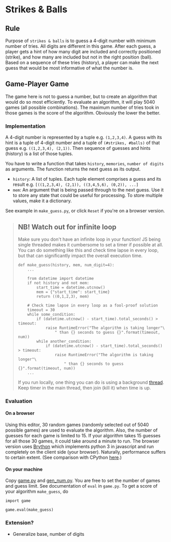 # Strikes & Balls

## Rule

Purpose of `strikes & balls` is to guess a 4-digit number with 
minimum number of tries. All digits are different in this game.
After each guess, a player gets a hint of how many digit 
are included and correctly positioned (strike), 
and how many are included but not in the right position (ball).
Based on a sequence of these tries (history), a player can make 
the next guess that would be most informative of what the number is.


## Game-Player Game

The game here is not to guess a number, but to create an algorithm
that would do so most efficiently. To evaluate an algorithm,
it will play 5040 games (all possible combinations). The maximum 
number of tries took in those games is the score of the algorithm.
Obviously the lower the better.


### Implementation

A 4-digit number is represented by a tuple e.g. `(1,2,3,4)`.
A guess with its hint is a tuple of 4-digit number and
a tuple of `(#strikes, #balls)` of that guess e.g.
`((1,2,3,4), (2,1))`. Then sequence of guesses and hints (history)
is a list of those tuples.

You have to write a function that takes `history`, `memories`, `number of digits` 
as arguments. The function returns the next guess as its output.
- `history`: A list of tuples. Each tuple element comprises a guess 
and its result e.g. `[((1,2,3,4), (2,1)), ((3,4,5,6), (0,2)), ...]`
- `mem`: An argument that is being passed through to the next guess.
Use it to store any state that could be useful for processing.
To store multiple values, make it a dictionary.

See example in `make_guess.py`, or click `Reset` if you're on a browser version.

> ## NB! Watch out for infinite loop
> Make sure you don't have an infinite loop in your function! 
> JS being single threaded makes it cumbersome to set a timer if possible at all.
> You can do something like this and check time lapse in every loop,
> but that can significantly impact the overall execution time.
>
> ```
> def make_guess(history, mem, num_digit=4):
>     ...
> 
>     from datetime import datetime
>     if not history and not mem:
>         start_time = datetime.utcnow()
>         mem = {"start_time": start_time}
>         return ((0,1,2,3), mem)
> 
>     # Check time lapse in every loop as a fool-proof solution
>     timeout = 30
>     while some_condition:
>         if (datetime.utcnow() - start_time).total_seconds() > timeout:
>             raise RuntimeError("The algorithm is taking longer"\
>                 " than {} seconds to guess {}".format(timeout, num))
>         while another_condition:
>             if (datetime.utcnow() - start_time).total_seconds() > timeout:
>                 raise RuntimeError("The algorithm is taking longer"\
>                     " than {} seconds to guess {}".format(timeout, num))
>     ...
> ```
> 
> If you run locally, one thing you can do is using a background 
> [thread](https://docs.python.org/3/library/threading.html).
> Keep timer in the main thread, then join (kill it)  when time is up.


### Evaluation

#### On a browser
Using this editor, 30 random games (randomly selected 
out of 5040 possible games) are used to evaluate the algorithm. 
Also, the number of guesses for each game is limited to 15.
If your algorithm takes 15 guesses for all those 30 games,
it could take around a minute to run.
The browser version uses [Brython](https://brython.info/) which
implements python 3 in javascript and run completely on the
client side (your browser). Naturally, performance suffers to
certain extent. (See comparison with CPython 
[here](https://brython.info/speed_results.html).)


#### On your machine
Copy [game.py](https://github.com/einsmein/strikesballs/blob/master/public/game.py) and
[gen_num.py](https://github.com/einsmein/strikesballs/blob/master/public/gen_num.py).
You are free to set the number of games and guess limit.
See documentation of `eval` in `game.py`.
To get a score of your algorithm `make_guess`, do

```
import game

game.eval(make_guess)
```



### Extension?
- Generalize base, number of digits
